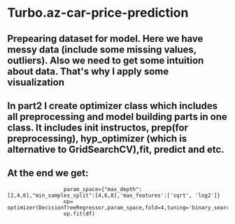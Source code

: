# Turbo.az-car-price-prediction
## Prepearing dataset for model. Here we have messy data (include some missing values, outliers). Also we need to get some intuition about data. That's why I apply some visualization
## In part2 I create optimizer class which includes all preprocessing and model building parts in one class. It includes __init__ instructos, prep(for preprocessing), hyp_optimizer (which is alternative to GridSearchCV),fit, predict and etc.
## At the end we get:
                      param_space={"max_depth":[2,4,6],"min_samples_split":[4,6,8],'max_features':['sqrt', 'log2']}
                      op= optimizer(DecisionTreeRegressor,param_space,fold=4,tuning='binary_search')
                      op.fit(df)
